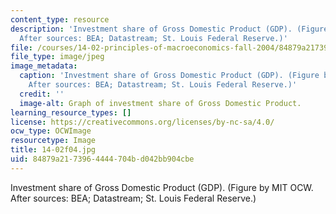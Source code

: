 ```yaml
---
content_type: resource
description: 'Investment share of Gross Domestic Product (GDP). (Figure by MIT OCW.
  After sources: BEA; Datastream; St. Louis Federal Reserve.)'
file: /courses/14-02-principles-of-macroeconomics-fall-2004/84879a2173964444704bd042bb904cbe_14-02f04.jpg
file_type: image/jpeg
image_metadata:
  caption: 'Investment share of Gross Domestic Product (GDP). (Figure by MIT OCW.
    After sources: BEA; Datastream; St. Louis Federal Reserve.)'
  credit: ''
  image-alt: Graph of investment share of Gross Domestic Product.
learning_resource_types: []
license: https://creativecommons.org/licenses/by-nc-sa/4.0/
ocw_type: OCWImage
resourcetype: Image
title: 14-02f04.jpg
uid: 84879a21-7396-4444-704b-d042bb904cbe
---
```

Investment share of Gross Domestic Product (GDP). (Figure by MIT OCW. After sources: BEA; Datastream; St. Louis Federal Reserve.)